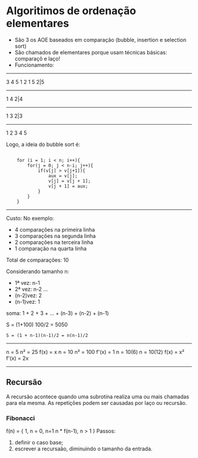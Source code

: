 # Algoritimos de ordenação elementares
- São 3 os AOE baseados em comparação (bubble, insertion e selection sort)
- São chamados de elementares porque usam técnicas básicas: comparaçõ e laço!
- Funcionamento:

-----

3 4 5 1 2
	1 5
	  2|5
___________

 1 4
   2|4
___________

1 3
  2|3
___________
1 2 3 4 5


Logo, a ideia do bubble sort é:

<pre><code>
	for (i = 1; i < n; i++){
		for(j = 0; j < n-i; j++){
			if(v[j] > v[j+1]){
				aux = v[j];
				v[j] = v[j + 1];
				v[j + 1] = aux;
			}
		}
	}
</code></pre>
-----

Custo:
No exemplo: 
- 4 comparações na primeira linha
- 3 comparações na segunda linha
- 2 comparações na terceira linha
- 1 comparação na quarta linha

Total de comparações: 10

Considerando tamanho n:
- 1ª vez: n-1
- 2ª vez: n-2
...
- (n-2)vez: 2
- (n-1)vez: 1

soma: 1 + 2 + 3 + ... + (n-3) + (n-2) + (n-1)

S = (1+100) 100/2 = 5050

<pre><code>S = (1 + n-1)(n-1)/2 = n(n-1)/2 </code></pre>

-----
n = 5		n² = 25		f(x) = x
n = 10		n² = 100	f'(x) = 1
n = 10(6)	n = 10(12)	f(x) = x²	f'(x) = 2x

-----

## Recursão

A recursão acontece quando uma subrotina realiza uma ou mais chamadas para ela mesma.
As repetições podem ser causadas por laço ou recursão.

### Fibonacci
f(n) = 	{	1, n = 0, n=1
			n * f(n-1), n > 1
		}
Passos:
1. definir o caso base;
2. escrever a recursaão, diminuindo o tamanho da entrada.